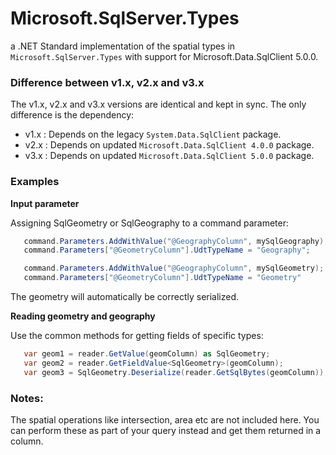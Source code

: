 # Microsoft.SqlServer.Types
a .NET Standard implementation of the spatial types in `Microsoft.SqlServer.Types` with support for Microsoft.Data.SqlClient 5.0.0.

### Difference between v1.x, v2.x and v3.x
The v1.x, v2.x and v3.x versions are identical and kept in sync. The only difference is the dependency:
 - v1.x : Depends on the legacy `System.Data.SqlClient` package.
 - v2.x : Depends on updated `Microsoft.Data.SqlClient 4.0.0` package.
 - v3.x : Depends on updated `Microsoft.Data.SqlClient 5.0.0` package.

### Examples


**Input parameter**

Assigning SqlGeometry or SqlGeography to a command parameter:

```cs
   command.Parameters.AddWithValue("@GeographyColumn", mySqlGeography);
   command.Parameters["@GeometryColumn"].UdtTypeName = "Geography";

   command.Parameters.AddWithValue("@GeographyColumn", mySqlGeometry);
   command.Parameters["@GeometryColumn"].UdtTypeName = "Geometry" 
```
The geometry will automatically be correctly serialized.

**Reading geometry and geography**

Use the common methods for getting fields of specific types:

```cs
   var geom1 = reader.GetValue(geomColumn) as SqlGeometry;
   var geom2 = reader.GetFieldValue<SqlGeometry>(geomColumn);
   var geom3 = SqlGeometry.Deserialize(reader.GetSqlBytes(geomColumn)); //Avoids any potential assembly-redirect issue. See https://docs.microsoft.com/en-us/previous-versions/sql/2014/sql-server/install/warning-about-client-side-usage-of-geometry-geography-and-hierarchyid?view=sql-server-2014#corrective-action
```

### Notes:

The spatial operations like intersection, area etc are not included here. You can perform these as part of your query instead and get them returned in a column.
